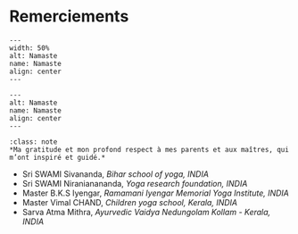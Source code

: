 Remerciements
=============

```{figure} pictures/namaste4.png
---
width: 50%
alt: Namaste
name: Namaste
align: center
---
```
```{figure} pictures/namaste1.png
---
alt: Namaste
name: Namaste
align: center
---
```


```{admonition} Gratitude
:class: note
*Ma gratitude et mon profond respect à mes parents et aux maîtres, qui m’ont inspiré et guidé.*
```

- Sri SWAMI Sivananda, *Bihar school of yoga, INDIA*
- Sri SWAMI Niranianananda, *Yoga research foundation, INDIA*
- Master B.K.S Iyengar, *Ramamani Iyengar Memorial Yoga Institute, INDIA*
- Master Vimal CHAND, *Children yoga school, Kerala, INDIA*
- Sarva Atma Mithra, *Ayurvedic Vaidya Nedungolam Kollam - Kerala, INDIA*

